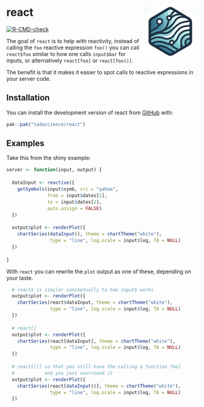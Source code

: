 
<!-- README.md is generated from README.Rmd. Please edit that file -->

# react <a href="https://react.tada.science"><img src="man/figures/logo.png" align="right" height="138" /></a>

<!-- badges: start -->

[![R-CMD-check](https://github.com/tadascience/react/actions/workflows/R-CMD-check.yaml/badge.svg)](https://github.com/tadascience/react/actions/workflows/R-CMD-check.yaml)
<!-- badges: end -->

The goal of `react` is to help with reactivity, instead of calling the
`foo` reactive expression `foo()` you can call `react$foo` similar to
how one calls `input$bar` for inputs, or alternatively `react[foo]` or
`react[foo()]`.

The benefit is that it makes it easier to spot calls to reactive
expressions in your server code.

## Installation

You can install the development version of react from
[GitHub](https://github.com/) with:

``` r
pak::pak("tadascience/react")
```

## Examples

Take this from the shiny example:

``` r
server <- function(input, output) {

  dataInput <- reactive({
    getSymbols(input$symb, src = "yahoo",
               from = input$dates[1],
               to = input$dates[2],
               auto.assign = FALSE)
  })

  output$plot <- renderPlot({
    chartSeries(dataInput(), theme = chartTheme("white"),
                type = "line", log.scale = input$log, TA = NULL)
  })

}
```

With `react` you can rewrite the `plot` output as one of these,
depending on your taste.

``` r
  # react$ is similar conceptually to how input$ works
  output$plot <- renderPlot({
    chartSeries(react$dataInput, theme = chartTheme("white"),
                type = "line", log.scale = input$log, TA = NULL)
  })
  
  # react[] 
  output$plot <- renderPlot({
    chartSeries(react[dataInput], theme = chartTheme("white"),
                type = "line", log.scale = input$log, TA = NULL)
  })
  
  # react[()] so that you still have the calling a function feel
  #           and you just sourround it
  output$plot <- renderPlot({
    chartSeries(react[dataInput()], theme = chartTheme("white"),
                type = "line", log.scale = input$log, TA = NULL)
  })
  
```
